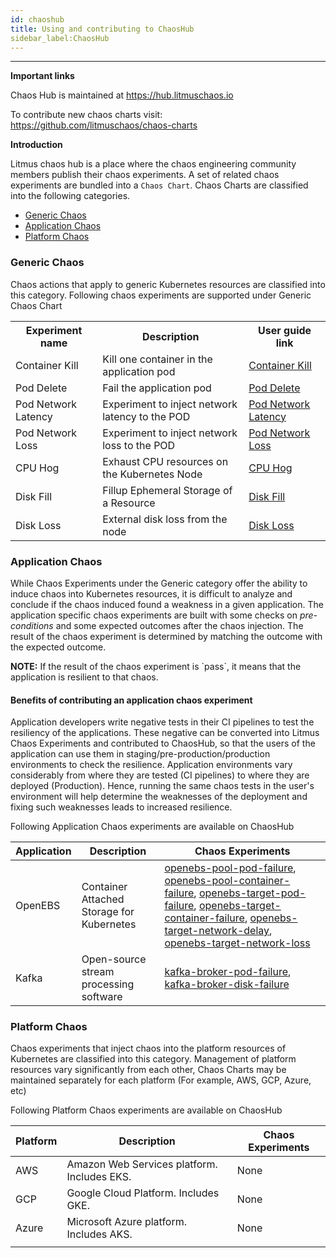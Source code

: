 ```yaml
---
id: chaoshub 
title: Using and contributing to ChaosHub
sidebar_label:ChaosHub 
---
```

------


**Important links**

Chaos Hub is maintained at https://hub.litmuschaos.io

To contribute new chaos charts visit: https://github.com/litmuschaos/chaos-charts

**Introduction**

Litmus chaos hub is a place where the chaos engineering community members publish their chaos experiments. A set of related chaos experiments are bundled into a `Chaos Chart`. Chaos Charts are classified into the following categories.

- [Generic Chaos](#generic-chaos)
- [Application Chaos](#application-chaos)
- [Platform Chaos](#platform-chaos)



### Generic Chaos 

Chaos actions that apply to generic Kubernetes resources are classified into this category. Following chaos experiments are supported under Generic Chaos Chart

<table>
<tr>
<th>Experiment name</th>
<th>Description</th>
<th>User guide link </th>
</tr>
<tr>
<td>Container Kill</td>
<td>Kill one container in the application pod</td>
<td><a href="container-kill.md">Container Kill</a></td>
</tr>
<tr>
<td>Pod Delete</td>
<td>Fail the application pod</td>
<td><a href="pod-delete.md">Pod Delete</a></td>
</tr>
<tr>
<td>Pod Network Latency</td>
<td>Experiment to inject network latency to the POD</td>
<td><a href="pod-network-latency.md">Pod Network Latency</a></td>
</tr>
<tr>
<td>Pod Network Loss</td>
<td>Experiment to inject network loss to the POD</td>
<td><a href="pod-network-loss.md">Pod Network Loss</a></td>
</tr>
<tr>
<td>CPU Hog</td>
<td>Exhaust CPU resources on the Kubernetes Node</td>
<td><a href="cpu-hog.md">CPU Hog</a></td>
</tr>
<tr>
<td>Disk Fill</td>
<td>Fillup Ephemeral Storage of a Resource</td>
<td><a href="disk-fill.md">Disk Fill</a></td>
</tr>
<td>Disk Loss</td>
<td>External disk loss from the node</td>
<td><a href="disk-loss.md">Disk Loss</a></td>
</tr>
</table>

### Application Chaos

While Chaos Experiments under the Generic category offer the ability to induce chaos into Kubernetes resources, it is difficult to analyze and conclude if the chaos induced found a weakness in a given application. The application specific chaos experiments are built with some checks on *pre-conditions* and some expected outcomes after the chaos injection. The result of the chaos experiment is determined by matching the outcome with the expected outcome. 

<div class="danger">
<strong>NOTE:</strong> If the result of the chaos experiment is `pass`, it means that the application is resilient to that chaos.
</div>


#### Benefits of contributing an application chaos experiment

Application developers write negative tests in their CI pipelines to test the resiliency of the applications. These negative can be converted into Litmus Chaos Experiments and contributed to ChaosHub, so that the users of the application can use them in staging/pre-production/production environments to check the resilience. Application environments vary considerably from where they are tested (CI pipelines) to where they are deployed (Production). Hence, running the same chaos tests in the user's environment will help determine the weaknesses of the deployment and fixing such weaknesses leads to increased resilience. 



Following Application Chaos experiments are available on ChaosHub



| Application | Description                               | Chaos Experiments                                         |
| ----------- | ----------------------------------------- | --------------------------------------------------------- |
| OpenEBS     | Container Attached Storage for Kubernetes | [openebs-pool-pod-failure](openebs-pool-pod-failure.md), [openebs-pool-container-failure](openebs-pool-container-failure.md), [openebs-target-pod-failure](openebs-target-pod-failure.md), [openebs-target-container-failure](openebs-target-container-failure.md), [openebs-target-network-delay](openebs-target-network-delay.md), [openebs-target-network-loss](openebs-target-network-loss.md) |
| Kafka  | Open-source stream processing software     |  [kafka-broker-pod-failure](kafka-broker-pod-failure.md), [kafka-broker-disk-failure](kafka-broker-disk-failure.md)                                                         |

### Platform Chaos

Chaos experiments that inject chaos into the platform resources of Kubernetes are classified into this category. Management of platform resources vary significantly from each other, Chaos Charts may be maintained separately for each platform (For example, AWS, GCP, Azure, etc)

Following Platform Chaos experiments are available on ChaosHub



| Platform | Description                                 | Chaos Experiments |
| -------- | ------------------------------------------- | ----------------- |
| AWS      | Amazon Web Services platform. Includes EKS. | None              |
| GCP      | Google Cloud Platform. Includes GKE.        | None              |
| Azure    | Microsoft Azure platform. Includes AKS.     | None              |
|          |                                             |                   |


<!-- Global site tag (gtag.js) - Google Analytics -->

<script async src="https://www.googletagmanager.com/gtag/js?id=UA-92076314-12"></script>
<script>
  window.dataLayer = window.dataLayer || [];
  function gtag(){dataLayer.push(arguments);}
  gtag('js', new Date());

  gtag('config', 'UA-92076314-12');
</script>
